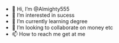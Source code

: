 - 👋 Hi, I’m @Almighty555
- 👀 I’m interested in sucess
- 🌱 I’m currently learning degree
- 💞️ I’m looking to collaborate on money etc
- 📫 How to reach me get at me

<!---
Almighty555/Almighty555 is a ✨ special ✨ repository because its `README.md` (this file) appears on your GitHub profile.
You can click the Preview link to take a look at your changes.
--->
